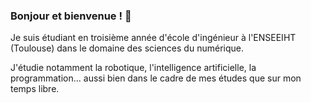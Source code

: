 ### Bonjour et bienvenue ! 💚

Je suis étudiant en troisième année d'école d'ingénieur à l'ENSEEIHT (Toulouse) dans le domaine des sciences du numérique.

J'étudie notamment la robotique, l'intelligence artificielle, la programmation... aussi bien dans le cadre de mes études que sur mon temps libre.

